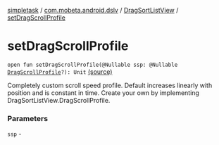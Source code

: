 [simpletask](../../index.md) / [com.mobeta.android.dslv](../index.md) / [DragSortListView](index.md) / [setDragScrollProfile](.)

# setDragScrollProfile

`open fun setDragScrollProfile(@Nullable ssp: @Nullable `[`DragScrollProfile`](-drag-scroll-profile/index.md)`?): Unit` [(source)](https://github.com/mpcjanssen/simpletask-android/blob/master/src/main/java/com/mobeta/android/dslv/DragSortListView.java#L2569)

Completely custom scroll speed profile. Default increases linearly with position and is constant in time. Create your own by implementing DragSortListView.DragScrollProfile.

### Parameters

`ssp` - 